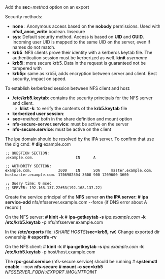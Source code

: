 
Add the **sec**=*method* option on an export

Security methods:
* **none** : Anonymous access based on the **nobody** permissions. Used with **nfsd_anon_write** boolean. Insecure
* **sys**: Default security method. Access is based on **UID** and **GUID**. Incoming user UID is mapped to the same UID on the server, even if names do not match.
* **krb5**: NFS clients prove their identity with a kerberos keytab file. The authentication session must be kerberized as well. **kinit** *username*
* **krb5i**: more secure krb5. Data in the request is guaranteed not be tampered with
* **krb5p**: same as krb5i, adds encryption between server and client. Best security, impact on speed.

To establish kerberized session between NFS client and host:
* **/etc/krb5.keytab**: contains the security principals for the NFS server and client.
	* **klist -k**: to verify the contents of the **krb5.keytab** file
* **kerberized user session**: 
* **sec**=*method*: both in the share definition and mount option
* **nfs-secure-server.service**: must be active on the server
* **nfs-secure.service**: must be active on the client

The ipa domain should be resolved by the IPA server. To confirm that use the dig cmd:
\# **dig** example.com

```
;; QUESTION SECTION:
;example.com.                   IN      A

;; AUTHORITY SECTION:
example.com.            3600    IN      SOA     master.example.com. hostmaster.example.com. 1706902304 3600 900 1209600 3600

;; Query time: 0 msec
;; SERVER: 192.168.137.22#53(192.168.137.22)
```

Create the service principal of the **NFS** server **on the IPA server**:
**\# ipa service-add** nfs/nfsserver.example.com --force (if DNS error about A record )

On the NFS server:
**\# kinit -k**
\# **ipa-getkeytab -s** *ipa.example.com* **-k /etc/krb5.keytab** -p nfs/nfsserver.example.com

In the **/etc/exports** file:
/*SHARE* *HOSTS*(**sec=krb5, rw**)
Change exported dir ownership
**\# exportfs -rv**

On the NFS client:
\# **kinit -k**
**\# ipa-getkeytab -s** *ipa.example.com* **-k /etc/krb5.keytab** -p host/host.example.com

The **rpc-gssd.service** (nfs-secure.service) should be running
\# **systemctl enable** --now **nfs-secure**
**\# mount -o sec=krb5** *NFSSERVER_FQDN:/EXPORT* /*MOUNTPOINT*
